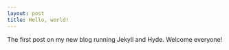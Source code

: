 ```yaml
---
layout: post
title: Hello, world!
---
```


The first post on my new blog running Jekyll and Hyde. Welcome everyone!
